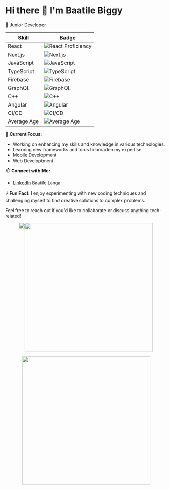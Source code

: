 # Hi there 👋 I'm Baatile Biggy

🌟 Junior Developer 

| Skill         | Badge                                                                 |
|---------------|----------------------------------------------------------------------|
| React         | ![React Proficiency](https://img.shields.io/badge/React-Proficient-brightgreen) |
| Next.js       | ![Next.js](https://img.shields.io/badge/Next.js-Exploring-orange)       |
| JavaScript    | ![JavaScript](https://img.shields.io/badge/JavaScript-Proficient-brightgreen) |
| TypeScript    | ![TypeScript](https://img.shields.io/badge/TypeScript-Proficient-brightgreen)   |
| Firebase      | ![Firebase](https://img.shields.io/badge/Firebase-Proficient-brightgreen)    |
| GraphQL       | ![GraphQL](https://img.shields.io/badge/GraphQL-Exploring-orange)        |
| C++           | ![C++](https://img.shields.io/badge/C++-Good-blue)                   |
| Angular       | ![Angular](https://img.shields.io/badge/Angular-Exploring-orange)       |
| CI/CD         | ![CI/CD](https://img.shields.io/badge/CI%2FCD-Practicing-blueviolet)    |
| Average Age   | ![Average Age](https://img.shields.io/badge/Average%20Age-25-blue)      |

🔭 **Current Focus:**
- Working on enhancing my skills and knowledge in various technologies.
- Learning new frameworks and tools to broaden my expertise.
- Mobile Development
- Web Developtment 



📫 **Connect with Me:**
- [LinkedIn](https://www.linkedin.com/in/baatile-langa-215624184/) Baatile Langa


⚡ **Fun Fact:**
I enjoy experimenting with new coding techniques and challenging myself to find creative solutions to complex problems.

Feel free to reach out if you'd like to collaborate or discuss anything tech-related!

 <style>
    .flex-container {
      display: flex;
      justify-content: center;
    }
  </style>

<p class="flex-container">

  <img src= "https://github-readme-stats.vercel.app/api?username=LANGABOM&show_icons=true"/>
   <img src= "https://wakatime.com/share/@LANGABOM/ae1b24aa-ef11-4e26-9cfc-057e1b9a739e.svg" height="400"/>
</p>

<p align = "center">

  <img src= "https://wakatime.com/share/@LANGABOM/ae1b24aa-ef11-4e26-9cfc-057e1b9a739e.svg" height="400"/>
</p>



  

  



